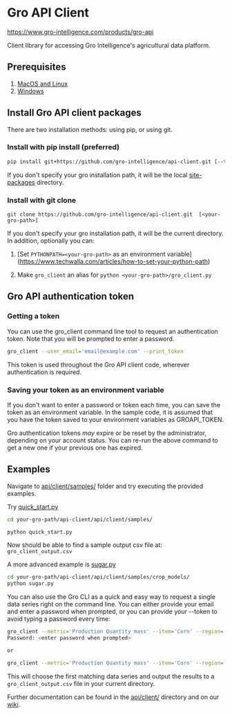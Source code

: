 # Gro API Client

https://www.gro-intelligence.com/products/gro-api

Client library for accessing Gro Intelligence's agricultural data platform.

## Prerequisites

1. [MacOS and Linux](unix-setup.md)
2. [Windows](windows-setup.md)

## Install Gro API client packages

There are two installation methods: using pip, or using git. 

### Install with pip install (preferred)

```sh
pip install git+https://github.com/gro-intelligence/api-client.git [--target=<your-gro-path>]
```

If you don't specify your gro installation path, it will be the local [site-packages]( https://stackoverflow.com/questions/31384639/what-is-pythons-site-packages-directory) directory.

### Install with git clone 

```
git clone https://github.com/gro-intelligence/api-client.git  [<your-gro-path>]
```
If you don't specify your gro installation path, it will be the current directory.
In addition, optionally you can:

1. [Set `PYTHONPATH=<your-gro-path>` as an environment variable] (https://www.techwalla.com/articles/how-to-set-your-python-path)

2. Make `gro_client` an alias for `python <your-gro-path>/gro_client.py`


## Gro API authentication token

### Getting a token

You can use the gro_client command line tool to request an authentication token. Note that you will be prompted to enter a password.

```sh
gro_client --user_email='email@example.com' --print_token
```

This token is used throughout the Gro API client code, wherever authentication is required.

### Saving your token as an environment variable

If you don't want to enter a password or token each time, you can save
the token as an environment variable. In the sample code, it is
assumed that you have the token saved to your environment variables as
GROAPI_TOKEN.

Gro authentication tokens *may* expire or be reset by the administrator,
depending on your account status. You can re-run the above command to get a new one 
if your previous one has expired.

## Examples

Navigate to [api/client/samples/](api/client/samples/) folder and try executing the provided examples.

Try [quick_start.py](api/client/samples/quick_start.py)

```sh
cd your-gro-path/api-client/api/client/samples/

python quick_start.py
```
Now should be able to find a sample output csv file at: `gro_client_output.csv`

A more advanced example is [sugar.py](api/client/samples/crop_models/sugar.py)

```sh
cd your-gro-path/api-client/api/client/samples/crop_models/
python sugar.py
```

You can also use the Gro CLI as a quick and easy way to request a single data series right on the command line. You can either provide your email and enter a password when prompted, or you can provide your --token to avoid typing a password every time:

```sh
gro_client --metric='Production Quantity mass' --item='Corn' --region='United States' --user_email='email@expample.com'
Password: <enter password when prompted>

or

gro_client --metric='Production Quantity mass' --item='Corn' --region='United States' --token='token-generated-in-setup-steps'
```

This will choose the first matching data series and output the results to a `gro_client_output.csv` file in your current directory.

Further documentation can be found in the [api/client/](api/client) directory and on our [wiki](https://github.com/gro-intelligence/api-client/wiki).
